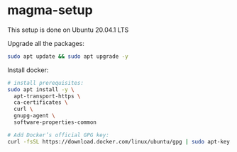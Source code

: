 # magma-setup

This setup is done on Ubuntu 20.04.1 LTS

Upgrade all the packages:
```bash
sudo apt update && sudo apt upgrade -y
```

Install docker:
```bash
# install prerequisites:
sudo apt install -y \
  apt-transport-https \
  ca-certificates \
  curl \
  gnupg-agent \
  software-properties-common

# Add Docker’s official GPG key:
curl -fsSL https://download.docker.com/linux/ubuntu/gpg | sudo apt-key add -
```

